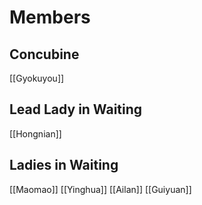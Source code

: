 # Members
## Concubine
[[Gyokuyou]]
## Lead Lady in Waiting
[[Hongnian]]
## Ladies in Waiting
[[Maomao]]
[[Yinghua]]
[[Ailan]]
[[Guiyuan]]